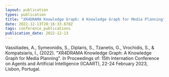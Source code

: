 ```yaml
---
layout: publication
types: publication
title: "XR4DRAMA Knowledge Graph: A Knowledge Graph for Media Planning"
date: 2022-12-13T20:16:33.678Z
tags: conference_publications
publication_date: 2022-12-13
---
```

Vassiliades, A., Symeonidis, S., Diplaris, S., Tzanetis, G., Vrochidis, S., & Kompatsiaris, I., (2022). "XR4DRAMA Knowledge Graph: A Knowledge Graph for Media Planning". In Proceedings of: 15th Internation Conference on Agents and Artificial Intelligence (ICAART), 22-24 February 2023, Lisbon, Portugal.